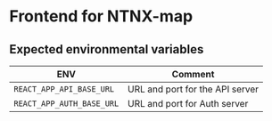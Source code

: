 # Frontend for NTNX-map

## Expected environmental variables
| ENV | Comment |
|-------|---------|
|`REACT_APP_API_BASE_URL`| URL and port for the API server |
|`REACT_APP_AUTH_BASE_URL`| URL and port for Auth server |